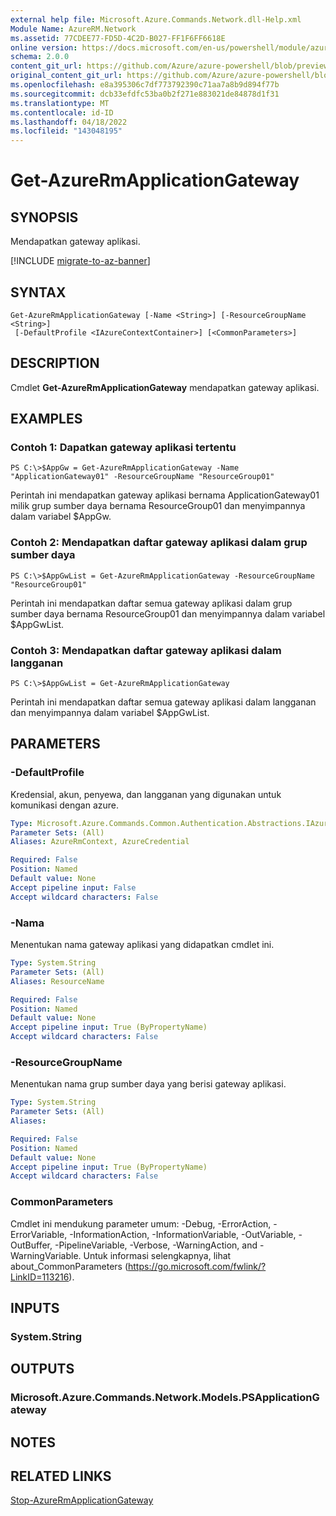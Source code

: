 ```yaml
---
external help file: Microsoft.Azure.Commands.Network.dll-Help.xml
Module Name: AzureRM.Network
ms.assetid: 77CDEE77-FD5D-4C2D-B027-FF1F6FF6618E
online version: https://docs.microsoft.com/en-us/powershell/module/azurerm.network/get-azurermapplicationgateway
schema: 2.0.0
content_git_url: https://github.com/Azure/azure-powershell/blob/preview/src/ResourceManager/Network/Commands.Network/help/Get-AzureRmApplicationGateway.md
original_content_git_url: https://github.com/Azure/azure-powershell/blob/preview/src/ResourceManager/Network/Commands.Network/help/Get-AzureRmApplicationGateway.md
ms.openlocfilehash: e8a395306c7df773792390c71aa7a8b9d894f77b
ms.sourcegitcommit: dcb33efdfc53ba0b2f271e883021de84878d1f31
ms.translationtype: MT
ms.contentlocale: id-ID
ms.lasthandoff: 04/18/2022
ms.locfileid: "143048195"
---
```

# Get-AzureRmApplicationGateway

## SYNOPSIS
Mendapatkan gateway aplikasi.

[!INCLUDE [migrate-to-az-banner](../../includes/migrate-to-az-banner.md)]

## SYNTAX

```
Get-AzureRmApplicationGateway [-Name <String>] [-ResourceGroupName <String>]
 [-DefaultProfile <IAzureContextContainer>] [<CommonParameters>]
```

## DESCRIPTION
Cmdlet **Get-AzureRmApplicationGateway** mendapatkan gateway aplikasi.

## EXAMPLES

### Contoh 1: Dapatkan gateway aplikasi tertentu
```
PS C:\>$AppGw = Get-AzureRmApplicationGateway -Name "ApplicationGateway01" -ResourceGroupName "ResourceGroup01"
```

Perintah ini mendapatkan gateway aplikasi bernama ApplicationGateway01 milik grup sumber daya bernama ResourceGroup01 dan menyimpannya dalam variabel $AppGw.

### Contoh 2: Mendapatkan daftar gateway aplikasi dalam grup sumber daya
```
PS C:\>$AppGwList = Get-AzureRmApplicationGateway -ResourceGroupName "ResourceGroup01"
```

Perintah ini mendapatkan daftar semua gateway aplikasi dalam grup sumber daya bernama ResourceGroup01 dan menyimpannya dalam variabel $AppGwList.

### Contoh 3: Mendapatkan daftar gateway aplikasi dalam langganan
```
PS C:\>$AppGwList = Get-AzureRmApplicationGateway
```

Perintah ini mendapatkan daftar semua gateway aplikasi dalam langganan dan menyimpannya dalam variabel $AppGwList.

## PARAMETERS

### -DefaultProfile
Kredensial, akun, penyewa, dan langganan yang digunakan untuk komunikasi dengan azure.

```yaml
Type: Microsoft.Azure.Commands.Common.Authentication.Abstractions.IAzureContextContainer
Parameter Sets: (All)
Aliases: AzureRmContext, AzureCredential

Required: False
Position: Named
Default value: None
Accept pipeline input: False
Accept wildcard characters: False
```

### -Nama
Menentukan nama gateway aplikasi yang didapatkan cmdlet ini.

```yaml
Type: System.String
Parameter Sets: (All)
Aliases: ResourceName

Required: False
Position: Named
Default value: None
Accept pipeline input: True (ByPropertyName)
Accept wildcard characters: False
```

### -ResourceGroupName
Menentukan nama grup sumber daya yang berisi gateway aplikasi.

```yaml
Type: System.String
Parameter Sets: (All)
Aliases:

Required: False
Position: Named
Default value: None
Accept pipeline input: True (ByPropertyName)
Accept wildcard characters: False
```

### CommonParameters
Cmdlet ini mendukung parameter umum: -Debug, -ErrorAction, -ErrorVariable, -InformationAction, -InformationVariable, -OutVariable, -OutBuffer, -PipelineVariable, -Verbose, -WarningAction, and -WarningVariable. Untuk informasi selengkapnya, lihat about_CommonParameters (https://go.microsoft.com/fwlink/?LinkID=113216).

## INPUTS

### System.String

## OUTPUTS

### Microsoft.Azure.Commands.Network.Models.PSApplicationGateway

## NOTES

## RELATED LINKS

[Stop-AzureRmApplicationGateway](./Stop-AzureRmApplicationGateway.md)


